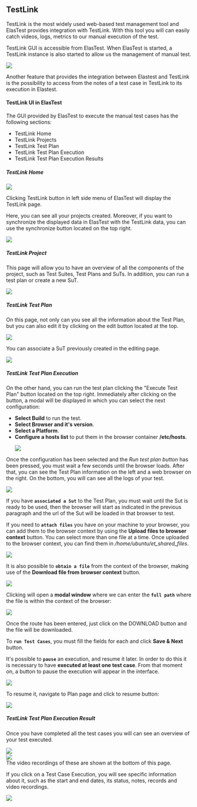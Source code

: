 <div class="range range-xs-left">
<div class="cell-xs-10 cell-lg-6 text-md-left inset-md-right-80 cell-lg-push-1 offset-top-50 offset-lg-top-0">
<h2 id="content" class="h1">TestLink</h2>
<div class="offset-top-30 offset-md-top-30">
</div>
</div>
</div>

TestLink is the most widely used web-based test management tool and ElasTest provides integration with TestLink. With this tool you will can easily catch videos, logs, metrics to our manual execution of the test.

TestLink GUI is accessible from ElasTest. When ElasTest is started, a TestLink instance is also started to allow us the management of manual test.

<div class="docs-gallery inline-block">
    <a data-fancybox="gallery-2" href="/docs/testlink/images/testlink_web.png"><img class="img-responsive img-wellcome" src="/docs/testlink/images/testlink_web.png"/></a>
</div>

Another feature that provides the integration between Elastest and TestLink is the possibility to access from the notes of a test case in TestLink to its execution in Elastest.

<h4>TestLink UI in ElasTest</h4>

The GUI provided by ElasTest to execute the manual test cases has the following sections:

-   TestLink Home
-   TestLink Projects
-   TestLink Test Plan
-   TestLink Test Plan Execution
-   TestLink Test Plan Execution Results

<h5 class="small-subtitle">TestLink Home</h5>

<div class="docs-gallery inline-block">
    <a data-fancybox="gallery-3" href="/docs/testlink/images/testlink.png"><img class="img-responsive img-wellcome" src="/docs/testlink/images/testlink.png"/></a>
</div>

Clicking TestLink button in left side menu of ElasTest will display the TestLink page.

Here, you can see all your projects created. Moreover, if you want to synchronize the displayed data in ElasTest with the TestLink data, you can use the synchronize button located on the top right.

<div class="docs-gallery inline-block">
    <a data-fancybox="gallery-3" href="/docs/testlink/images/testlink_home.png"><img class="img-responsive img-wellcome" src="/docs/testlink/images/testlink_home.png"/></a>
</div>

<h5 class="small-subtitle">TestLink Project</h5>

This page will allow you to have an overview of all the components of the project, such as Test Suites, Test Plans and SuTs. In addition, you can run a test plan or create a new SuT.

<div class="docs-gallery inline-block">
    <a data-fancybox="gallery-3" href="/docs/testlink/images/testlink_project.png"><img class="img-responsive img-wellcome" src="/docs/testlink/images/testlink_project.png"/></a>
</div>

<h5 class="small-subtitle">TestLink Test Plan</h5>

On this page, not only can you see all the information about the Test Plan, but you can also edit it by clicking on the edit button located at the top.

<div class="docs-gallery inline-block">
    <a data-fancybox="gallery-4" href="/docs/testlink/images/testplan_edit.png"><img class="img-responsive img-wellcome" src="/docs/testlink/images/testplan_edit.png"/></a>
</div>

You can associate a SuT previously created in the editing page.

<div class="docs-gallery inline-block">
    <a data-fancybox="gallery-4" href="/docs/testlink/images/edit_testplan.png"><img class="img-responsive img-wellcome" src="/docs/testlink/images/edit_testplan.png"/></a>
</div>

<h5 class="small-subtitle">TestLink Test Plan Execution</h5>

On the other hand, you can run the test plan clicking the "Execute Test Plan" button located on the top right. Immediately after clicking on the button, a modal will be displayed in which you can select the next configuration:

-   **Select Build** to run the test.
-   **Select Browser and it's version**.
-   **Select a Platform**.
-   **Configure a hosts list** to put them in the browser container **/etc/hosts**.
    <p></p>
    <div class="docs-gallery inline-block">
        <a data-fancybox="gallery-4" href="/docs/testlink/images/execute_plan_modal.png"><img class="img-responsive img-wellcome" src="/docs/testlink/images/execute_plan_modal.png"/></a>
    </div>

Once the configuration has been selected and the _Run test plan button_ has been pressed, you must wait a few seconds until the browser loads. After that, you can see the Test Plan information on the left and a web browser on the right. On the bottom, you will can see all the logs of your test.

<div class="docs-gallery inline-block">
    <a data-fancybox="gallery-4" href="/docs/testlink/images/testplan_execute.png"><img class="img-responsive img-wellcome" src="/docs/testlink/images/testplan_execute.png"/></a>
</div>

If you have **`associated a Sut`** to the Test Plan, you must wait until the Sut is ready to be used, then the browser will start as indicated in the previous paragraph and the url of the Sut will be loaded in that browser to test.

If you need to **`attach files`** you have on your machine to your browser, you can add them to the browser context by using the **Upload files to browser context** button. You can select more than one file at a time. Once uploaded to the browser context, you can find them in _/home/ubuntu/et_shared_files_.

<div class="docs-gallery inline-block">
    <a data-fancybox="gallery-4" href="/docs/testlink/images/testplan_execute_uploadfile.png"><img class="img-responsive img-wellcome" src="/docs/testlink/images/testplan_execute_uploadfile.png"/></a>
</div>

It is also possible to **`obtain a file`** from the context of the browser, making use of the **Download file from browser context** button.

<div class="docs-gallery inline-block">
    <a data-fancybox="gallery-4" href="/docs/testlink/images/download_file_btn.png"><img class="img-responsive img-wellcome" src="/docs/testlink/images/download_file_btn.png"/></a>
</div>

Clicking will open a **modal window** where we can enter the **`full path`** where the file is within the context of the browser:

<div class="docs-gallery inline-block">
    <a data-fancybox="gallery-4" href="/docs/testlink/images/download_file_path.png"><img class="img-responsive img-wellcome" src="/docs/testlink/images/download_file_path.png"/></a>
</div>

Once the route has been entered, just click on the DOWNLOAD button and the file will be downloaded.

To **`run Test Cases`**, you must fill the fields for each and click **Save & Next** button.

It's possible to **`pause`** an execution, and resume it later. In order to do this it is necessary to have **executed at least one test case**. From that moment on, a button to pause the execution will appear in the interface.

<div class="docs-gallery inline-block">
    <a data-fancybox="gallery-4" href="/docs/testlink/images/plan_execution_pause.png"><img class="img-responsive img-wellcome" src="/docs/testlink/images/plan_execution_pause.png"/></a>
</div>

To resume it, navigate to Plan page and click to resume button:

<div class="docs-gallery inline-block">
    <a data-fancybox="gallery-4" href="/docs/testlink/images/plan_execution_resume.png"><img class="img-responsive img-wellcome" src="/docs/testlink/images/plan_execution_resume.png"/></a>
</div>

<h5 class="small-subtitle">TestLink Test Plan Execution Result</h5>

Once you have completed all the test cases you will can see an overview of your test executed.

<div class="docs-gallery inline-block">
    <a data-fancybox="gallery-4" href="/docs/testlink/images/execution_view.png"><img class="img-responsive img-wellcome" src="/docs/testlink/images/execution_view.png"/></a>
</div>

<div class="docs-gallery inline-block">
    <a data-fancybox="gallery-4" href="/docs/testlink/images/execution_files.png"><img class="img-responsive img-wellcome" src="/docs/testlink/images/execution_files.png"/></a>
</div>
The video recordings of these are shown at the bottom of this page.

If you click on a Test Case Execution, you will see specific information about it, such as the start and end dates, its status, notes, records and video recordings.

<div class="docs-gallery inline-block">
    <a data-fancybox="gallery-4" href="/docs/testlink/images/execution_details.png"><img class="img-responsive img-wellcome" src="/docs/testlink/images/execution_details.png"/></a>
</div>
